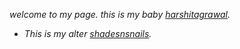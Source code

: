 *welcome to my page.*
*this is my baby [harshitagrawal](http://harshitagrawal.in/).*
* *This is my alter [shadesnsnails](https://singhjyotsna451.wixsite.com/shadesnsnails/).*

